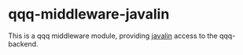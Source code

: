 # qqq-middleware-javalin
This is a qqq middleware module, providing [javalin](https://javalin.io) access to the qqq-backend.
